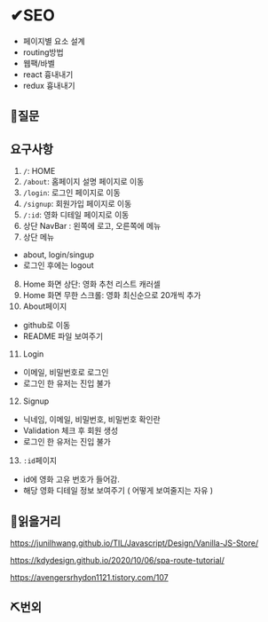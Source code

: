 # ✔SEO
- 페이지별 요소 설계
- routing방법
- 웹팩/바벨
- react 흉내내기
- redux 흉내내기

## 👀질문

## 요구사항
1. `/`: HOME
2. `/about`: 홈페이지 설명 페이지로 이동
3. `/login`: 로그인 페이지로 이동
4. `/signup`: 회원가입 페이지로 이동
5. `/:id`: 영화 디테일 페이지로 이동
6. 상단 NavBar : 왼쪽에 로고, 오른쪽에 메뉴
7. 상단 메뉴
  - about, login/singup
  - 로그인 후에는 logout
8. Home 화면 상단: 영화 추천 리스트 캐러셀
9. Home 화면 무한 스크롤: 영화 최신순으로 20개씩 추가
10. About페이지
  - github로 이동
  - README 파일 보여주기
11. Login
 - 이메일, 비밀번호로 로그인
 - 로그인 한 유저는 진입 불가
12. Signup
 - 닉네임, 이메일, 비밀번호, 비밀번호 확인란
 - Validation 체크 후 회원 생성
 - 로그인 한 유저는 진입 불가
13.  `:id`페이지
- id에 영화 고유 번호가 들어감.
- 해당 영화 디테일 정보 보여주기 ( 어떻게 보여줄지는 자유 )

## 📑읽을거리
https://junilhwang.github.io/TIL/Javascript/Design/Vanilla-JS-Store/

https://kdydesign.github.io/2020/10/06/spa-route-tutorial/

https://avengersrhydon1121.tistory.com/107
  
## ⛏번외


